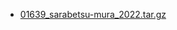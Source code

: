 - [01639_sarabetsu-mura_2022.tar.gz](https://smb.optgeo.org/ipfs/QmcMGpqufhQ1EPrb26L4pPJDkQj1rxriU5hMbMUAxxMxsg?filename=01639_sarabetsu-mura_2022.tar.gz)
